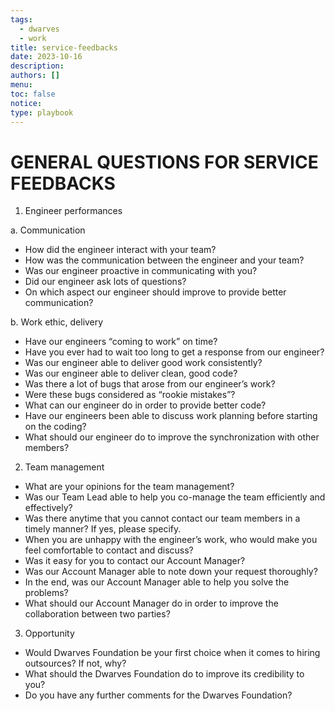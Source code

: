 ```yaml
---
tags:
  - dwarves
  - work
title: service-feedbacks
date: 2023-10-16
description:
authors: []
menu:
toc: false
notice:
type: playbook
---
```

# GENERAL QUESTIONS FOR SERVICE FEEDBACKS

1. Engineer performances

a. Communication

* How did the engineer interact with your team?
* How was the communication between the engineer and your team?
* Was our engineer proactive in communicating with you?
* Did our engineer ask lots of questions?
* On which aspect our engineer should improve to provide better communication?

b. Work ethic, delivery

* Have our engineers “coming to work” on time?
* Have you ever had to wait too long to get a response from our engineer?
* Was our engineer able to deliver good work consistently?
* Was our engineer able to deliver clean, good code?
* Was there a lot of bugs that arose from our engineer’s work?
* Were these bugs considered as “rookie mistakes”?
* What can our engineer do in order to provide better code?
* Have our engineers been able to discuss work planning before starting on the coding?
* What should our engineer do to improve the synchronization with other members?

2. Team management

* What are your opinions for the team management?
* Was our Team Lead able to help you co-manage the team efficiently and effectively?
* Was there anytime that you cannot contact our team members in a timely manner? If yes, please specify.
* When you are unhappy with the engineer’s work, who would make you feel comfortable to contact and discuss?
* Was it easy for you to contact our Account Manager?
* Was our Account Manager able to note down your request thoroughly?
* In the end, was our Account Manager able to help you solve the problems?
* What should our Account Manager do in order to improve the collaboration between two parties?

3. Opportunity

* Would Dwarves Foundation be your first choice when it comes to hiring outsources? If not, why?
* What should the Dwarves Foundation do to improve its credibility to you?
* Do you have any further comments for the Dwarves Foundation?
